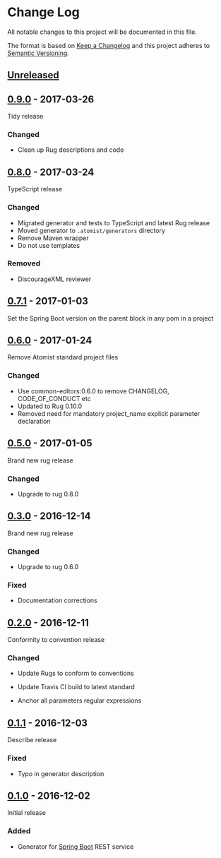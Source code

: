 # Change Log

All notable changes to this project will be documented in this file.

The format is based on [Keep a Changelog](http://keepachangelog.com/)
and this project adheres to [Semantic Versioning](http://semver.org/).

## [Unreleased]

[Unreleased]: https://github.com/atomist-rugs/spring-boot-rest-service/compare/0.9.0...HEAD

## [0.9.0] - 2017-03-26

[0.9.0]: https://github.com/atomist-rugs/spring-boot-rest-service/compare/0.8.0...0.9.0

Tidy release

### Changed

-   Clean up Rug descriptions and code

## [0.8.0] - 2017-03-24

[0.8.0]: https://github.com/atomist-rugs/spring-boot-rest-service/compare/0.7.1...0.8.0

TypeScript release

### Changed

-   Migrated generator and tests to TypeScript and latest Rug release
-   Moved generator to `.atomist/generators` directory
-   Remove Maven wrapper
-   Do not use templates

### Removed

-   DiscourageXML reviewer

## [0.7.1] - 2017-01-03

[0.7.1]: https://github.com/atomist-rugs/spring-boot-rest-service/compare/0.6.0...0.7.1

Set the Spring Boot version on the parent block in any pom in a project

## [0.6.0] - 2017-01-24

[0.6.0]: https://github.com/atomist-rugs/spring-boot-rest-service/compare/0.5.0...0.6.0

Remove Atomist standard project files

### Changed

-   Use common-editors:0.6.0 to remove CHANGELOG, CODE_OF_CONDUCT etc
-   Updated to Rug 0.10.0
-   Removed need for mandatory project_name explicit parameter declaration

## [0.5.0] - 2017-01-05

[0.5.0]: https://github.com/atomist-rugs/spring-boot-rest-service/compare/0.3.0...0.5.0

Brand new rug release

### Changed

-   Upgrade to rug 0.8.0

## [0.3.0] - 2016-12-14

[0.3.0]: https://github.com/atomist-rugs/spring-boot-rest-service/compare/0.2.0...0.3.0

Brand new rug release

### Changed

-   Upgrade to rug 0.6.0

### Fixed

-   Documentation corrections

## [0.2.0] - 2016-12-11

[0.2.0]: https://github.com/atomist-rugs/spring-boot-rest-service/compare/0.1.1...0.2.0

Conformity to convention release

### Changed

-   Update Rugs to conform to conventions

-   Update Travis CI build to latest standard

-   Anchor all parameters regular expressions

## [0.1.1] - 2016-12-03

Describe release

[0.1.1]: https://github.com/atomist-rugs/spring-boot-rest-service/compare/0.1.0...0.1.1

### Fixed

-   Typo in generator description

## [0.1.0] - 2016-12-02

Initial release

[0.1.0]: https://github.com/atomist-rugs/spring-boot-rest-service/tree/0.1.0

### Added

-   Generator for [Spring Boot][boot] REST service

[boot]: https://projects.spring.io/spring-boot/
